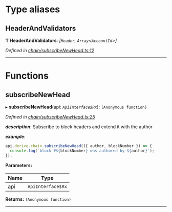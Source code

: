 

# Type aliases

<a id="headerandvalidators"></a>

##  HeaderAndValidators

**Ƭ HeaderAndValidators**: *[`Header`, `Array`<`AccountId`>]*

*Defined in [chain/subscribeNewHead.ts:12](https://github.com/polkadot-js/api/blob/4ee77dc/packages/api-derive/src/chain/subscribeNewHead.ts#L12)*

___

# Functions

<a id="subscribenewhead"></a>

##  subscribeNewHead

▸ **subscribeNewHead**(api: *`ApiInterface$Rx`*): `(Anonymous function)`

*Defined in [chain/subscribeNewHead.ts:25](https://github.com/polkadot-js/api/blob/4ee77dc/packages/api-derive/src/chain/subscribeNewHead.ts#L25)*

*__description__*: Subscribe to block headers and extend it with the author

*__example__*:   

```javascript
api.derive.chain.subscribeNewHead(({ author, blockNumber }) => {
  console.log(`block #${blockNumber} was authored by ${author}`);
});
```

**Parameters:**

| Name | Type |
| ------ | ------ |
| api | `ApiInterface$Rx` |

**Returns:** `(Anonymous function)`

___

